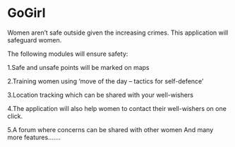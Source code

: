 # GoGirl
Women aren’t safe outside given the increasing crimes. This application will safeguard women.

The following modules will ensure safety:

 1.Safe and unsafe points will be marked on maps
 
 2.Training women using ‘move of the day – tactics for self-defence’
 
 3.Location tracking which can be shared with your well-wishers
 
 4.The application will also help women to contact their well-wishers on one click. 
 
 5.A forum where concerns can be shared with other women
And many more features…….
